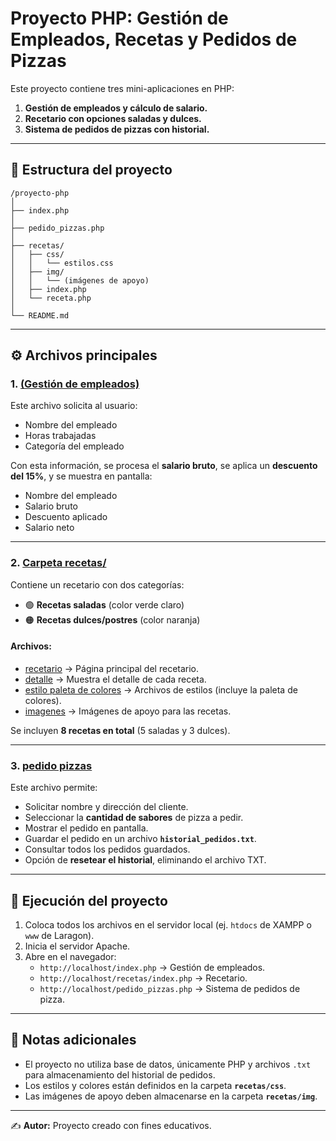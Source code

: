 # Proyecto PHP: Gestión de Empleados, Recetas y Pedidos de Pizzas

Este proyecto contiene tres mini-aplicaciones en PHP:  
1. **Gestión de empleados y cálculo de salario.**  
2. **Recetario con opciones saladas y dulces.**  
3. **Sistema de pedidos de pizzas con historial.**

---

## 📂 Estructura del proyecto

```
/proyecto-php
│
├── index.php
│
├── pedido_pizzas.php
│
├── recetas/
│   ├── css/
│   │   └── estilos.css
│   ├── img/
│   │   └── (imágenes de apoyo)
│   ├── index.php
│   └── receta.php
│
└── README.md
```

---

## ⚙️ Archivos principales

### 1. [(Gestión de empleados)](./index.php)

Este archivo solicita al usuario:  
- Nombre del empleado  
- Horas trabajadas  
- Categoría del empleado  

Con esta información, se procesa el **salario bruto**, se aplica un **descuento del 15%**, y se muestra en pantalla:  

- Nombre del empleado  
- Salario bruto  
- Descuento aplicado  
- Salario neto  

---

### 2. [Carpeta recetas/](./recetas/)

Contiene un recetario con dos categorías:  

- 🟢 **Recetas saladas** (color verde claro)  
- 🟠 **Recetas dulces/postres** (color naranja)  

#### Archivos:
- [recetario](./recetas/index.php) → Página principal del recetario.  
- [detalle](./recetas/receta.php) → Muestra el detalle de cada receta.  
- [estilo paleta de colores](./recetas/css/) → Archivos de estilos (incluye la paleta de colores).  
- [imagenes](./recetas/img/) → Imágenes de apoyo para las recetas.  

Se incluyen **8 recetas en total** (5 saladas y 3 dulces).  

---

### 3. [pedido pizzas](./pedido_pizzas.php)

Este archivo permite:  
- Solicitar nombre y dirección del cliente.  
- Seleccionar la **cantidad de sabores** de pizza a pedir.  
- Mostrar el pedido en pantalla.  
- Guardar el pedido en un archivo **`historial_pedidos.txt`**.  
- Consultar todos los pedidos guardados.  
- Opción de **resetear el historial**, eliminando el archivo TXT.  

---

## 🚀 Ejecución del proyecto

1. Coloca todos los archivos en el servidor local (ej. `htdocs` de XAMPP o `www` de Laragon).  
2. Inicia el servidor Apache.  
3. Abre en el navegador:  
   - `http://localhost/index.php` → Gestión de empleados.  
   - `http://localhost/recetas/index.php` → Recetario.  
   - `http://localhost/pedido_pizzas.php` → Sistema de pedidos de pizza.  

---

## 📝 Notas adicionales

- El proyecto no utiliza base de datos, únicamente PHP y archivos `.txt` para almacenamiento del historial de pedidos.  
- Los estilos y colores están definidos en la carpeta **`recetas/css`**.  
- Las imágenes de apoyo deben almacenarse en la carpeta **`recetas/img`**.  

---

✍️ **Autor:** Proyecto creado con fines educativos.  
